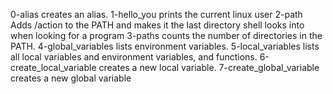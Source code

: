 0-alias creates an alias.
1-hello_you prints the current linux user
2-path Adds /action to the PATH and makes it the last directory shell looks into when looking for a program
3-paths counts the number of directories in the PATH.
4-global_variables lists environment variables.
5-local_variables  lists all local variables and environment variables, and functions.
6-create_local_variable creates a new local variable.
7-create_global_variable creates a new global variable
